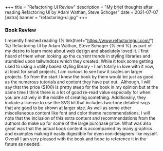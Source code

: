 +++
title = "Refactoring UI Review"
description = "My brief thoughts after reading Refactoring UI by Adam Wathan, Steve Schoger"
date = 2021-07-07
[extra]
banner = "refactoring-ui.jpg"
+++

### Book Review

I recently finished reading {% link(href="https://www.refactoringui.com/") %} Refactoring UI by Adam Wathan, Steve Schoger {% end %} as part of my desire to learn more about web design and absolutely loved it. I first heard of them when looking up the current trends in styling libraries and stumbled upon tailwindcss which they created. While it took some getting used to using a utility based styling library - I am totally in love with it now, at least for small projects, I am curious to see how it scales on larger projects. So from the start I knew the book by them would be just as good as the numerous tutorials and content they have put out.. Although, I will say that the price ($100) is pretty steep for the book in my opinion but at the same time I think there is a lot of good re-read value especially for when you are actively in the middle of creating something. Additionally, they include a license to use the SVG kit that includes two-tone detailed svgs that are good to be shown at larger size. As well as some other miscellaneous content like font and color theme recommendations. I will note that the inclusion of this extra content and recommendations from the authors do make up for some of the large purchase price. What was also great was that the actual book content is accompanied by many graphics and examples making it easily digestible for even non-designers like myself. Overall I am very pleased with the book and hope to reference it in the future as needed.
